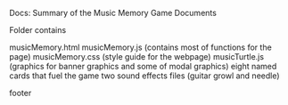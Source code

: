 Docs: Summary of the Music Memory Game Documents

Folder contains

musicMemory.html
musicMemory.js (contains most of functions for the page)
musicMemory.css (style guide for the webpage)
musicTurtle.js (graphics for banner graphics and some of modal graphics)
eight named cards that fuel the game
two sound effects files (guitar growl and needle)

footer


